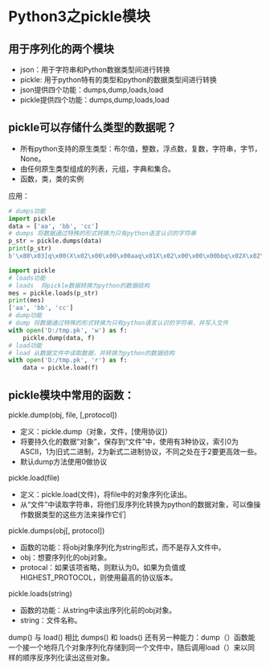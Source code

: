 # Python3之pickle模块
 
## 用于序列化的两个模块
* json：用于字符串和Python数据类型间进行转换
* pickle: 用于python特有的类型和python的数据类型间进行转换
* json提供四个功能：dumps,dump,loads,load
* pickle提供四个功能：dumps,dump,loads,load

## pickle可以存储什么类型的数据呢？
* 所有python支持的原生类型：布尔值，整数，浮点数，复数，字符串，字节，None。
* 由任何原生类型组成的列表，元组，字典和集合。
* 函数，类，类的实例

应用：
``` python
# dumps功能
import pickle
data = ['aa', 'bb', 'cc']  
# dumps 将数据通过特殊的形式转换为只有python语言认识的字符串
p_str = pickle.dumps(data)
print(p_str)            
b'\x80\x03]q\x00(X\x02\x00\x00\x00aaq\x01X\x02\x00\x00\x00bbq\x02X\x02\x00\x00\x00ccq\x03e.

```

``` python
import pickle
# loads功能
# loads  将pickle数据转换为python的数据结构
mes = pickle.loads(p_str)
print(mes)
['aa', 'bb', 'cc']
# dump功能
# dump 将数据通过特殊的形式转换为只有python语言认识的字符串，并写入文件
with open('D:/tmp.pk', 'w') as f:
    pickle.dump(data, f)
# load功能
# load 从数据文件中读取数据，并转换为python的数据结构
with open('D:/tmp.pk', 'r') as f:
    data = pickle.load(f)
```


## pickle模块中常用的函数：
pickle.dump(obj, file, [,protocol])
  * 定义：pickle.dump（对象，文件，[使用协议]）
  * 将要持久化的数据“对象”，保存到“文件”中，使用有3种协议，索引0为ASCII，1为旧式二进制，2为新式二进制协议，不同之处在于2要更高效一些。
  * 默认dump方法使用0做协议

pickle.load(file)
  * 定义：pickle.load(文件)，将file中的对象序列化读出。
  * 从“文件”中读取字符串，将他们反序列化转换为python的数据对象，可以像操作数据类型的这些方法来操作它们　　

pickle.dumps(obj[, protocol])
  * 函数的功能：将obj对象序列化为string形式，而不是存入文件中。
  * obj：想要序列化的obj对象。
  * protocal：如果该项省略，则默认为0。如果为负值或HIGHEST_PROTOCOL，则使用最高的协议版本。

pickle.loads(string)
  * 函数的功能：从string中读出序列化前的obj对象。
  * string：文件名称。

dump() 与 load() 相比 dumps() 和 loads() 还有另一种能力：dump（）函数能一个接一个地将几个对象序列化存储到同一个文件中，随后调用load（）来以同样的顺序反序列化读出这些对象。


